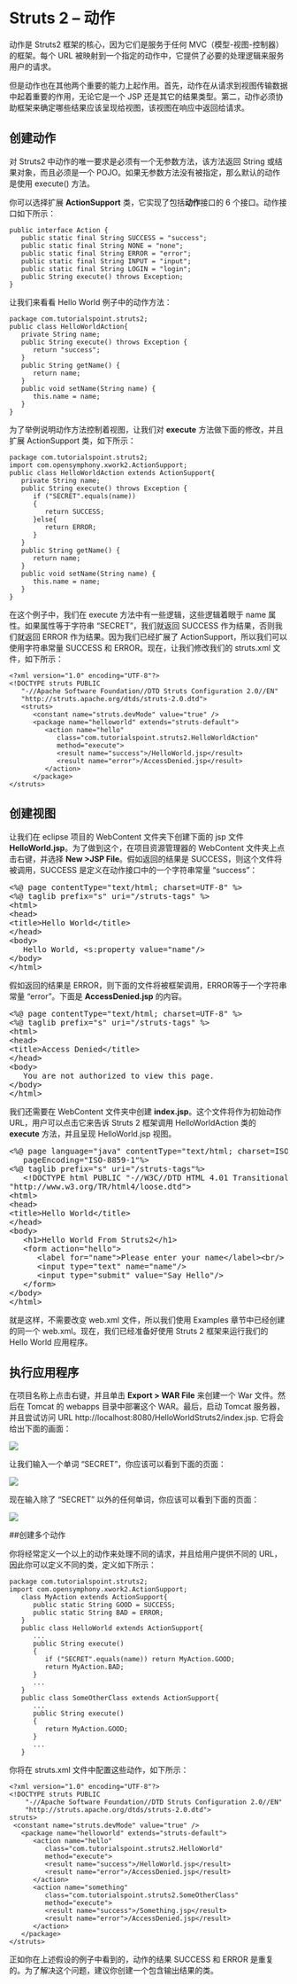 # Struts 2 – 动作

动作是 Struts2 框架的核心，因为它们是服务于任何 MVC（模型-视图-控制器）的框架。每个 URL 被映射到一个指定的动作中，它提供了必要的处理逻辑来服务用户的请求。

但是动作也在其他两个重要的能力上起作用。首先，动作在从请求到视图传输数据中起着重要的作用，无论它是一个 JSP 还是其它的结果类型。第二，动作必须协助框架来确定哪些结果应该呈现给视图，该视图在响应中返回给请求。

## 创建动作

对 Struts2 中动作的唯一要求是必须有一个无参数方法，该方法返回 String 或结果对象，而且必须是一个 POJO。如果无参数方法没有被指定，那么默认的动作是使用 execute() 方法。

你可以选择扩展 **ActionSupport** 类，它实现了包括**动作**接口的 6 个接口。动作接口如下所示：

``` 
public interface Action {
   public static final String SUCCESS = "success";
   public static final String NONE = "none";
   public static final String ERROR = "error";
   public static final String INPUT = "input";
   public static final String LOGIN = "login";
   public String execute() throws Exception;
}
```

让我们来看看 Hello World 例子中的动作方法：

``` 
package com.tutorialspoint.struts2;
public class HelloWorldAction{
   private String name;
   public String execute() throws Exception {
      return "success";
   }  
   public String getName() {
      return name;
   }
   public void setName(String name) {
      this.name = name;
   }
}
```

为了举例说明动作方法控制着视图，让我们对 **execute** 方法做下面的修改，并且扩展 ActionSupport 类，如下所示：

``` 
package com.tutorialspoint.struts2;
import com.opensymphony.xwork2.ActionSupport;
public class HelloWorldAction extends ActionSupport{
   private String name;
   public String execute() throws Exception {
      if ("SECRET".equals(name))
      {
         return SUCCESS;
      }else{
         return ERROR;  
      }
   }   
   public String getName() {
      return name;
   }
   public void setName(String name) {
      this.name = name;
   }
}
```

在这个例子中，我们在 execute 方法中有一些逻辑，这些逻辑着眼于 name 属性。如果属性等于字符串 “SECRET”，我们就返回 SUCCESS 作为结果，否则我们就返回 ERROR 作为结果。因为我们已经扩展了 ActionSupport，所以我们可以使用字符串常量 SUCCESS 和 ERROR。现在，让我们修改我们的 struts.xml 文件，如下所示：

``` 
<?xml version="1.0" encoding="UTF-8"?>
<!DOCTYPE struts PUBLIC
   "-//Apache Software Foundation//DTD Struts Configuration 2.0//EN"
   "http://struts.apache.org/dtds/struts-2.0.dtd">
   <struts>
      <constant name="struts.devMode" value="true" />
      <package name="helloworld" extends="struts-default">
         <action name="hello" 
            class="com.tutorialspoint.struts2.HelloWorldAction"
            method="execute">
            <result name="success">/HelloWorld.jsp</result>
            <result name="error">/AccessDenied.jsp</result>
         </action>
      </package>
</struts>
```

## 创建视图

让我们在 eclipse 项目的 WebContent 文件夹下创建下面的 jsp 文件 **HelloWorld.jsp**。为了做到这个，在项目资源管理器的 WebContent 文件夹上点击右键，并选择 **New >JSP File**。假如返回的结果是 SUCCESS，则这个文件将被调用，SUCCESS 是定义在动作接口中的一个字符串常量 “success”：

<pre class="prettyprint notranslate">
&lt;%@ page contentType="text/html; charset=UTF-8" %&gt;
&lt;%@ taglib prefix="s" uri="/struts-tags" %&gt;
&lt;html&gt;
&lt;head&gt;
&lt;title&gt;Hello World&lt;/title&gt;
&lt;/head&gt;
&lt;body&gt;
   Hello World, &lt;s:property value="name"/&gt;
&lt;/body&gt;
&lt;/html&gt;
</pre>


假如返回的结果是 ERROR，则下面的文件将被框架调用，ERROR等于一个字符串常量 “error”。下面是 **AccessDenied.jsp** 的内容。

<pre class="prettyprint notranslate">
&lt;%@ page contentType="text/html; charset=UTF-8" %&gt;
&lt;%@ taglib prefix="s" uri="/struts-tags" %&gt;
&lt;html&gt;
&lt;head&gt;
&lt;title&gt;Access Denied&lt;/title&gt;
&lt;/head&gt;
&lt;body&gt;
   You are not authorized to view this page.
&lt;/body&gt;
&lt;/html&gt;
</pre>


我们还需要在 WebContent 文件夹中创建 **index.jsp**。这个文件将作为初始动作 URL，用户可以点击它来告诉 Struts 2 框架调用 HelloWorldAction 类的 **execute** 方法，并且呈现 HelloWorld.jsp 视图。

<pre class="prettyprint notranslate">
&lt;%@ page language="java" contentType="text/html; charset=ISO-8859-1"
   pageEncoding="ISO-8859-1"%&gt;
&lt;%@ taglib prefix="s" uri="/struts-tags"%&gt;
   &lt;!DOCTYPE html PUBLIC "-//W3C//DTD HTML 4.01 Transitional//EN" 
"http://www.w3.org/TR/html4/loose.dtd"&gt;
&lt;html&gt;
&lt;head&gt;
&lt;title&gt;Hello World&lt;/title&gt;
&lt;/head&gt;
&lt;body&gt;
   &lt;h1&gt;Hello World From Struts2&lt;/h1&gt;
   &lt;form action="hello"&gt;
      &lt;label for="name"&gt;Please enter your name&lt;/label&gt;&lt;br/&gt;
      &lt;input type="text" name="name"/&gt;
      &lt;input type="submit" value="Say Hello"/&gt;
   &lt;/form&gt;
&lt;/body&gt;
&lt;/html&gt;
</pre>


就是这样，不需要改变 web.xml 文件，所以我们使用 Examples 章节中已经创建的同一个 web.xml。现在，我们已经准备好使用 Struts 2 框架来运行我们的 Hello World 应用程序。

## 执行应用程序

在项目名称上点击右键，并且单击 **Export > WAR File** 来创建一个 War 文件。然后在 Tomcat 的 webapps 目录中部署这个 WAR。最后，启动 Tomcat 服务器，并且尝试访问 URL http://localhost:8080/HelloWorldStruts2/index.jsp. 它将会给出下面的画面：

![](images/helloworldstruts4.jpg)

让我们输入一个单词 “SECRET”，你应该可以看到下面的页面： 

![](images/helloworldstruts51.jpg)

现在输入除了 “SECRET” 以外的任何单词，你应该可以看到下面的页面：

![](images/helloworldstruts6.jpg)

##创建多个动作

你将经常定义一个以上的动作来处理不同的请求，并且给用户提供不同的 URL，因此你可以定义不同的类，定义如下所示：

``` 
package com.tutorialspoint.struts2;
import com.opensymphony.xwork2.ActionSupport;
   class MyAction extends ActionSupport{
      public static String GOOD = SUCCESS;
      public static String BAD = ERROR;
   }
   public class HelloWorld extends ActionSupport{
      ...
      public String execute()
      {
         if ("SECRET".equals(name)) return MyAction.GOOD;
         return MyAction.BAD;
      }
      ...
   }
   public class SomeOtherClass extends ActionSupport{
      ...
      public String execute()
      {
         return MyAction.GOOD;
      }
      ...
   }
```

你将在 struts.xml 文件中配置这些动作，如下所示：

``` 
<?xml version="1.0" encoding="UTF-8"?>
<!DOCTYPE struts PUBLIC
    "-//Apache Software Foundation//DTD Struts Configuration 2.0//EN"
    "http://struts.apache.org/dtds/struts-2.0.dtd">
struts>
 <constant name="struts.devMode" value="true" />
   <package name="helloworld" extends="struts-default">
      <action name="hello" 
         class="com.tutorialspoint.struts2.HelloWorld" 
         method="execute">
         <result name="success">/HelloWorld.jsp</result>
         <result name="error">/AccessDenied.jsp</result>
      </action>
      <action name="something" 
         class="com.tutorialspoint.struts2.SomeOtherClass" 
         method="execute">
         <result name="success">/Something.jsp</result>
         <result name="error">/AccessDenied.jsp</result>
      </action>
   </package>
</struts>
```

正如你在上述假设的例子中看到的，动作的结果 SUCCESS 和 ERROR 是重复的。为了解决这个问题，建议你创建一个包含输出结果的类。

